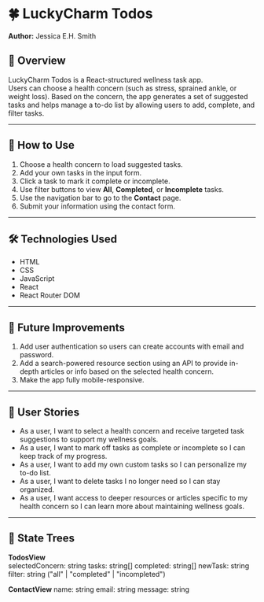  # 🍀 LuckyCharm Todos

**Author:** Jessica E.H. Smith  

## 📖 Overview
LuckyCharm Todos is a React-structured wellness task app.  
Users can choose a health concern (such as stress, sprained ankle, or weight loss). Based on the concern, the app generates a set of suggested tasks and helps manage a to-do list by allowing users to add, complete, and filter tasks.

---

## 🚀 How to Use
1. Choose a health concern to load suggested tasks.  
2. Add your own tasks in the input form.  
3. Click a task to mark it complete or incomplete.  
4. Use filter buttons to view **All**, **Completed**, or **Incomplete** tasks.  
5. Use the navigation bar to go to the **Contact** page.  
6. Submit your information using the contact form.  

---

## 🛠️ Technologies Used
- HTML  
- CSS  
- JavaScript  
- React  
- React Router DOM  

---

## 🔮 Future Improvements
1. Add user authentication so users can create accounts with email and password.  
2. Add a search-powered resource section using an API to provide in-depth articles or info based on the selected health concern.  
3. Make the app fully mobile-responsive.  

---

## 👤 User Stories
- As a user, I want to select a health concern and receive targeted task suggestions to support my wellness goals.  
- As a user, I want to mark off tasks as complete or incomplete so I can keep track of my progress.  
- As a user, I want to add my own custom tasks so I can personalize my to-do list.  
- As a user, I want to delete tasks I no longer need so I can stay organized.  
- As a user, I want access to deeper resources or articles specific to my health concern so I can learn more about maintaining wellness goals.  

---

## 🌳 State Trees

**TodosView**   
 selectedConcern: string tasks: string[] completed: string[] newTask: string filter: string ("all" | "completed" | "incompleted")  


**ContactView**
name: string email: string message: string

